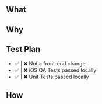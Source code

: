 <!-- Update your title to prefix with your ticket number -->

## What
<!-- Describe your changes here -->

<!-- If you are making a front-end change, please include a screen recording and post it in #feature-recordings -->

## Why
<!-- Describe the motivations behind this change if they are a subset of your ticket -->

## Test Plan
<!-- IMPORTANT: QA Tests and Unit Tests must be passed locally before this PR can be merged. -->

- ✅ | ❌ Not a front-end change
- ✅ | ❌ iOS QA Tests passed locally
- ✅ | ❌ Unit Tests passed locally

## How
<!-- Describe the rollout plan if it includes multiple PRs/Repos or requires extra steps beyond rolling back the Service -->
